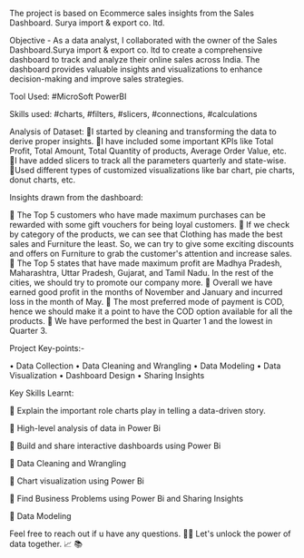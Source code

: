 The project is based on Ecommerce sales insights from the Sales Dashboard. Surya import & export co. ltd.

Objective - As a data analyst, I collaborated with the owner of the Sales Dashboard.Surya import & export co. ltd  to create a comprehensive dashboard to track and analyze their online sales across India. The dashboard provides valuable insights and visualizations to enhance decision-making and improve sales strategies.

Tool Used: #MicroSoft PowerBI

Skills used: #charts, #filters, #slicers, #connections, #calculations

Analysis of Dataset:
🔹I started by cleaning and transforming the data to derive proper insights.
🔹I have included some important KPIs like Total Profit, Total Amount, Total Quantity of products, Average Order Value, etc.
🔹I have added slicers to track all the parameters quarterly and state-wise.
🔹Used different types of customized visualizations like bar chart, pie charts, donut charts, etc.

Insights drawn from the dashboard:

🔹 The Top 5 customers who have made maximum purchases can be rewarded with some gift vouchers for being loyal customers.
🔹 If we check by category of the products, we can see that Clothing has made the best sales and Furniture the least. So, we can try to give some exciting discounts and offers on Furniture to grab the customer's attention and increase sales.
🔹 The Top 5 states that have made maximum profit are Madhya Pradesh, Maharashtra, Uttar Pradesh, Gujarat, and Tamil Nadu. In the rest of the cities, we should try to promote our company more.
🔹 Overall we have earned good profit in the months of November and January and incurred loss in the month of May.
🔹 The most preferred mode of payment is COD, hence we should make it a point to have the COD option available for all the products.
🔹 We have performed the best in Quarter 1 and the lowest in Quarter 3.

Project Key-points:-

• Data Collection
• Data Cleaning and Wrangling
• Data Modeling
• Data Visualization
• Dashboard Design
• Sharing Insights


Key Skills Learnt:

🔑 Explain the important role charts play in telling a data-driven story.

🔑 High-level analysis of data in Power Bi

🔑 Build and share interactive dashboards using Power Bi

🔑 Data Cleaning and Wrangling

🔑 Chart visualization using Power Bi

🔑 Find Business Problems using Power Bi and Sharing Insights

🔑 Data Modeling


Feel free to reach out if u have any questions. 👩‍💻 Let's unlock the power of data together. 📈 📚
